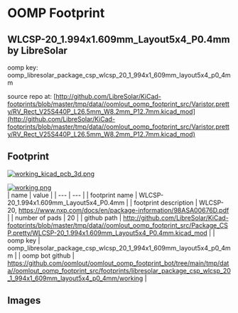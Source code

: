 # OOMP Footprint  
## WLCSP-20_1.994x1.609mm_Layout5x4_P0.4mm  by LibreSolar  
  
oomp key: oomp_libresolar_package_csp_wlcsp_20_1_994x1_609mm_layout5x4_p0_4mm  
  
source repo at: [http://github.com/LibreSolar/KiCad-footprints/blob/master/tmp/data//oomlout_oomp_footprint_src/Varistor.pretty/RV_Rect_V25S440P_L26.5mm_W8.2mm_P12.7mm.kicad_mod](http://github.com/LibreSolar/KiCad-footprints/blob/master/tmp/data//oomlout_oomp_footprint_src/Varistor.pretty/RV_Rect_V25S440P_L26.5mm_W8.2mm_P12.7mm.kicad_mod)  
## Footprint  
  
[![working_kicad_pcb_3d.png](working_kicad_pcb_3d_600.png)](working_kicad_pcb_3d.png)  
  
[![working.png](working_600.png)](working.png)  
| name | value | 
| --- | --- | 
| footprint name | WLCSP-20_1.994x1.609mm_Layout5x4_P0.4mm | 
| footprint description | WLCSP-20, https://www.nxp.com/docs/en/package-information/98ASA00676D.pdf | 
| number of pads | 20 | 
| github path | http://github.com/LibreSolar/KiCad-footprints/blob/master/tmp/data//oomlout_oomp_footprint_src/Package_CSP.pretty/WLCSP-20_1.994x1.609mm_Layout5x4_P0.4mm.kicad_mod | 
| oomp key | oomp_libresolar_package_csp_wlcsp_20_1_994x1_609mm_layout5x4_p0_4mm | 
| oomp bot github | https://github.com/oomlout/oomlout_oomp_footprint_bot/tree/main/tmp/data//oomlout_oomp_footprint_src/footprints/libresolar_package_csp_wlcsp_20_1_994x1_609mm_layout5x4_p0_4mm/working | 
## Images  
